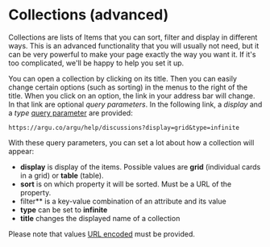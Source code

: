 # Collections (advanced)

Collections are lists of Items that you can sort, filter and display in different ways. This is an advanced functionality that you will usually not need, but it can be very powerful to make your page exactly the way you want it. If it's too complicated, we'll be happy to help you set it up.

You can open a collection by clicking on its title. Then you can easily change certain options (such as sorting) in the menus to the right of the title. When you click on an option, the link in your address bar will change. In that link are optional _query parameters_. In the following link, a _display_ and a _type_ [query parameter](https://en.wikipedia.org/wiki/Query_string) are provided:

`https://argu.co/argu/help/discussions?display=grid&type=infinite`

With these query parameters, you can set a lot about how a collection will appear:

- **display** is display of the items. Possible values are **grid** (individual cards in a grid) or **table** (table).
- **sort** is on which property it will be sorted. Must be a URL of the property.
- filter** is a key-value combination of an attribute and its value
- **type** can be set to **infinite**
- **title** changes the displayed name of a collection

Please note that values [URL encoded](https://www.urlencoder.org/) must be provided.
